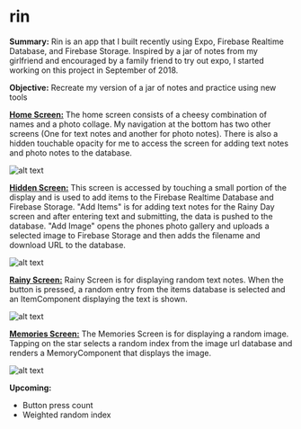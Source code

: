 # rin

**Summary:** Rin is an app that I built recently using Expo, Firebase Realtime Database, and Firebase Storage. Inspired by a jar of notes from my girlfriend and encouraged by a family friend to try out expo, I started working on this project in September of 2018. 

**Objective:** Recreate my version of a jar of notes and practice using new tools


[**Home Screen:**](screenshots/Screen%20Shot%202018-09-29%20at%2011.10.23%20PM.png)
The home screen consists of a cheesy combination of names and a photo collage. My navigation at the bottom has two other screens (One for text notes and another for photo notes). There is also a hidden touchable opacity for me to access the screen for adding text notes and photo notes to the database. 

![alt text](https://github.com/KungPaoMushu/rin/blob/master/screenshots/Screen%20Shot%202018-09-29%20at%2011.10.23%20PM.png)





[**Hidden Screen:**](https://github.com/KungPaoMushu/rin/blob/master/screenshots/Screen%20Shot%202018-09-29%20at%2011.11.25%20PM.png
)
This screen is accessed by touching a small portion of the display and is used to add items to the Firebase Realtime Database and Firebase Storage. "Add Items" is for adding text notes for the Rainy Day screen and after entering text and submitting, the data is pushed to the database. "Add Image" opens the phones photo gallery and uploads a selected image to Firebase Storage and then adds the filename and download URL to the database. 

![alt text](https://github.com/KungPaoMushu/rin/blob/master/screenshots/Screen%20Shot%202018-09-29%20at%2011.11.25%20PM.png
)




[**Rainy Screen:**](https://github.com/KungPaoMushu/rin/blob/master/screenshots/Screen%20Shot%202018-10-02%20at%201.17.00%20PM.png
)
Rainy Screen is for displaying random text notes. When the button is pressed, a random entry from the items database is selected and an ItemComponent displaying the text is shown.  

![alt text](https://github.com/KungPaoMushu/rin/blob/master/screenshots/Screen%20Shot%202018-10-02%20at%201.17.00%20PM.png)




[**Memories Screen:**](https://github.com/KungPaoMushu/rin/blob/master/screenshots/Screen%20Shot%202018-10-02%20at%2012.55.20%20PM.png)
The Memories Screen is for displaying a random image. Tapping on the star selects a random index from the image url database and renders a MemoryComponent that displays the image. 

![alt text](https://github.com/KungPaoMushu/rin/blob/master/screenshots/Screen%20Shot%202018-10-02%20at%2012.55.20%20PM.png)



**Upcoming:**
- Button press count
- Weighted random index


